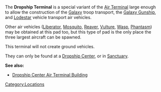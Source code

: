 The **Dropship Terminal** is a special variant of the [Air
Terminal](/Air_Terminal "wikilink") large enough to allow the
construction of the [Galaxy](/Galaxy "wikilink") troop transport, the
[Galaxy Gunship](/Galaxy_Gunship "wikilink"), and
[Lodestar](/Lodestar "wikilink") vehicle transport air vehicles.

Other air vehicles ([Liberator](/Liberator "wikilink"),
[Mosquito](/Mosquito "wikilink"), [Reaver](/Reaver "wikilink"),
[Vulture](/Vulture "wikilink"), [Wasp](/Wasp "wikilink"),
[Phantasm](/Phantasm "wikilink")) may be obtained at this pad too, but
this type of pad is the only place the three largest aircraft can be
spawned.

This terminal will not create ground vehicles.

They can only be found at a [Dropship
Center](/Dropship_Center "wikilink"), or in
[Sanctuary](/Sanctuary "wikilink").

**See also:**

- [Dropship Center Air Terminal
  Building](/Dropship_Center_Air_Terminal_Building "wikilink")

[Category:Locations](/Category:Locations "wikilink")
